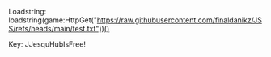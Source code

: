 Loadstring: loadstring(game:HttpGet("https://raw.githubusercontent.com/finaldanikz/JSS/refs/heads/main/test.txt"))()


Key: JJesquHubIsFree!
